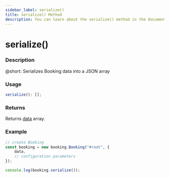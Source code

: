 ```yaml
---
sidebar_label: serialize()
title: serialize() Method
description: You can learn about the serialize() method in the documentation of the DHTMLX JavaScript Booking library. Browse developer guides and API reference, try out code examples and live demos, and download a free 30-day evaluation version of DHTMLX Booking.
---
```


# serialize()

### Description

@short: Serializes Booking data into a JSON array

### Usage

~~~jsx
serialize(): [];
~~~

### Returns

Returns [data](/api/config/booking-data) array.

### Example

~~~jsx {}
// create Booking
const booking = new booking.Booking("#root", {
	data,
    // configuration parameters
});

console.log(booking.serialize());
~~~

